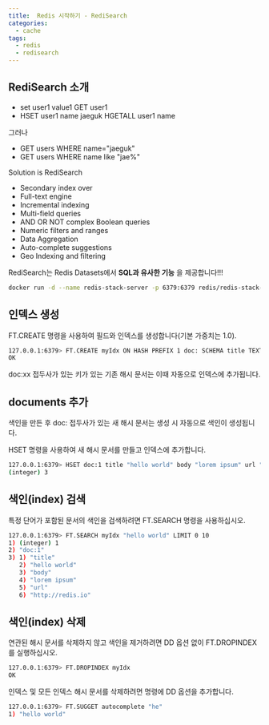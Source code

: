 ```yaml
---
title:  Redis 시작하기 - RediSearch 
categories:
  - cache 
tags:
  - redis
  - redisearch
---
```

## RediSearch 소개

* set user1 value1 GET user1 
* HSET user1 name jaeguk HGETALL user1 name

그러나 
* GET users WHERE name="jaeguk"
* GET users WHERE name like "jae%"

Solution is RediSearch
* Secondary index over
* Full-text engine
* Incremental indexing
* Multi-field queries
* AND OR NOT complex Boolean queries
* Numeric filters and ranges
* Data Aggregation
* Auto-complete suggestions
* Geo Indexing and filtering

RediSearch는 Redis Datasets에서 __SQL과 유사한 기능__ 을 제공합니다!!!

```bash
docker run -d --name redis-stack-server -p 6379:6379 redis/redis-stack-server
```

## 인덱스 생성
FT.CREATE 명령을 사용하여 필드와 인덱스를 생성합니다(기본 가중치는 1.0).
```bash
127.0.0.1:6379> FT.CREATE myIdx ON HASH PREFIX 1 doc: SCHEMA title TEXT WEIGHT 5.0 body TEXT url TEXT
OK
```

doc:xx 접두사가 있는 키가 있는 기존 해시 문서는 이때 자동으로 인덱스에 추가됩니다.

## documents 추가

색인을 만든 후 doc: 접두사가 있는 새 해시 문서는 생성 시 자동으로 색인이 생성됩니다.

HSET 명령을 사용하여 새 해시 문서를 만들고 인덱스에 추가합니다.
```bash
127.0.0.1:6379> HSET doc:1 title "hello world" body "lorem ipsum" url "http://redis.io"
(integer) 3
```

## 색인(index) 검색
특정 단어가 포함된 문서의 색인을 검색하려면 FT.SEARCH 명령을 사용하십시오.

```bash
127.0.0.1:6379> FT.SEARCH myIdx "hello world" LIMIT 0 10
1) (integer) 1
2) "doc:1"
3) 1) "title"
   2) "hello world"
   3) "body"
   4) "lorem ipsum"
   5) "url"
   6) "http://redis.io"
```

## 색인(index) 삭제
연관된 해시 문서를 삭제하지 않고 색인을 제거하려면 DD 옵션 없이 FT.DROPINDEX를 실행하십시오.
```bash
127.0.0.1:6379> FT.DROPINDEX myIdx
OK
```

인덱스 및 모든 인덱스 해시 문서를 삭제하려면 명령에 DD 옵션을 추가합니다.
```bash
127.0.0.1:6379> FT.SUGGET autocomplete "he"
1) "hello world"
```